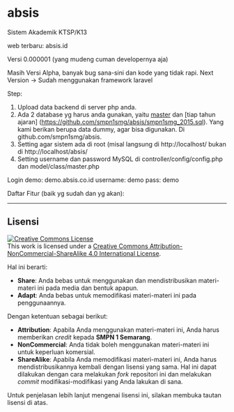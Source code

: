 # absis
Sistem Akademik KTSP/K13

web terbaru: absis.id

Versi 0.000001 (yang mudeng cuman developernya aja)

Masih Versi Alpha, banyak bug sana-sini dan kode yang tidak rapi.
Next Version -> Sudah menggunakan framework laravel

Step:
1. Upload data backend di server php anda.
2. Ada 2 database yg harus anda gunakan, yaitu [master](https://github.com/smpn1smg/absis/smpn1smg_master.sql) dan [tiap tahun ajaran] (https://github.com/smpn1smg/absis/smpn1smg_2015.sql). Yang kami berikan berupa data dummy, agar bisa digunakan. Di github.com/smpn1smg/absis.
3. Setting agar sistem ada di root (misal langsung di http://localhost/ bukan di http://localhost/absis/
4. Setting username dan password MySQL di controller/config/config.php dan model/class/master.php

Login demo: demo.absis.co.id
username: demo
pass: demo

Daftar Fitur (baik yg sudah dan yg akan):

***

## Lisensi

<a rel="license" href="http://creativecommons.org/licenses/by-nc-sa/4.0/"><img alt="Creative Commons License" style="border-width:0" src="https://i.creativecommons.org/l/by-nc-sa/4.0/88x31.png" /></a><br />This work is licensed under a <a rel="license" href="http://creativecommons.org/licenses/by-nc-sa/4.0/">Creative Commons Attribution-NonCommercial-ShareAlike 4.0 International License</a>.

Hal ini berarti:

- **Share**: Anda bebas untuk menggunakan dan mendistribusikan materi-materi ini pada media dan bentuk apapun.
- **Adapt**: Anda bebas untuk memodifikasi materi-materi ini pada penggunaannya.

Dengan ketentuan sebagai berikut:

- **Attribution**: Apabila Anda menggunakan materi-materi ini, Anda harus memberikan *credit* kepada **SMPN 1 Semarang**.
- **NonCommercial**: Anda tidak boleh menggunakan materi-materi ini untuk keperluan komersial.
- **ShareAlike**: Apabila Anda memodifikasi materi-materi ini, Anda harus mendistribusikannya kembali dengan lisensi yang sama. Hal ini dapat dilakukan dengan cara melakukan *fork* repositori ini dan melakukan *commit* modifikasi-modifikasi yang Anda lakukan di sana.

Untuk penjelasan lebih lanjut mengenai lisensi ini, silakan membuka tautan lisensi di atas.

